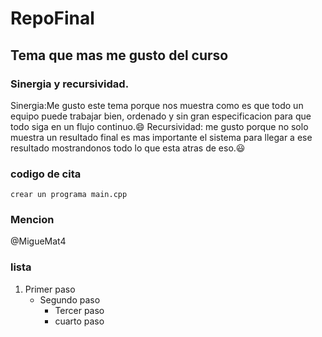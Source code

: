 # RepoFinal
## Tema que mas me gusto del curso
### Sinergia y recursividad.
Sinergia:Me gusto este tema porque nos muestra como es que todo un equipo puede trabajar bien, ordenado y sin gran especificacion para que todo siga en un flujo continuo.:smile: Recursividad: me gusto porque no solo muestra un resultado final es mas importante el sistema para llegar a ese resultado mostrandonos todo lo que esta atras de eso.:smiley:
### codigo de cita
`crear un programa main.cpp`  
### Mencion
@MigueMat4 
### lista
1. Primer paso
   - Segundo paso
     - Tercer paso
     - cuarto paso
